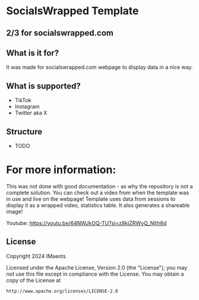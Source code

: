 # SocialsWrapped Template 

## 2/3 for socialswrapped.com

## What is it for?
It was made for socialswrapped.com webpage to display data in a nice way.

## What is supported?
- TikTok
- Instagram
- Twitter aka X

## Structure
- TODO

# For more information:
This was not done with good documentation - as why the repository is not a complete solution.
You can check out a video from when the template was in use and live on the webpage!
Template uses data from sessions to display it as a wrapped video, statistics table. It also generates a shareable image!

Youtube: https://youtu.be/64NWJkOQ-TU?si=z8kjZRWvQ_Njth8d

## License
Copyright 2024 IMaeots

Licensed under the Apache License, Version 2.0 (the "License");
you may not use this file except in compliance with the License.
You may obtain a copy of the License at

`http://www.apache.org/licenses/LICENSE-2.0`
